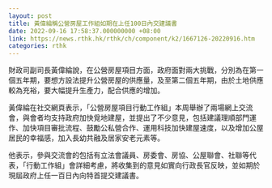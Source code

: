 ```yaml
---
layout: post
title: 黃偉綸稱公營房屋工作組如期在上任100日內交建議書
date: 2022-09-16 17:58:37.000000000 +08:00
link: https://news.rthk.hk/rthk/ch/component/k2/1667126-20220916.htm
categories: rthk
---
```


財政司副司長黃偉綸說，在公營房屋項目方面，政府面對兩大挑戰，分別為在第一個五年期，要想方設法提升公營房屋的供應量，及至第二個五年期，由於土地供應較為充裕，要大幅提升生產力，配合供應的增加。

黃偉綸在社交網頁表示，「公營房屋項目行動工作組」本周舉辦了兩場網上交流會，與會者均支持政府加快覓地建屋，並提出了不少意見，包括建議理順部門運作、加快項目審批流程、鼓勵公私營合作、運用科技加快建屋速度，以及增加公屋居民的幸福感，加入長幼共融及居家安老元素等。

他表示，參與交流會的包括有立法會議員、房委會、房協、公屋聯會、社聯等代表，「行動工作組」會詳細考慮，將收集到的意見如實向行政長官反映，並如期於現屆政府上任一百日內向特首提交建議書。
